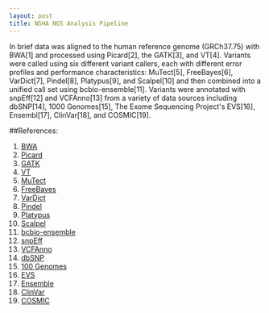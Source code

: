 ```yaml
---
layout: post
title: NSHA NGS Analysis Pipeline
---
```

In brief data was aligned to the human reference genome (GRCh37.75) with BWA[1] and
processed using Picard[2], the GATK[3], and VT[4]. Variants were called using six
different variant callers, each with different error profiles and performance
characteristics: MuTect[5], FreeBayes[6], VarDict[7], Pindel[8], Platypus[9],
and Scalpel[10] and then combined into a unified call set using bcbio-ensemble[11].
Variants were  annotated with snpEff[12] and VCFAnno[13] from a variety of data
sources including dbSNP[14], 1000 Genomes[15], The Exome Sequencing Project's EVS[16],
Ensembl[17], ClinVar[18], and COSMIC[19].

##References:

1. [BWA](https://)
2. [Picard](https://)  
3. [GATK](https://)  
4. [VT](https://)
5. [MuTect](https://)
6. [FreeBayes](https://)
7. [VarDict](https://)
8. [Pindel](https://)
9. [Platypus](https://)
10. [Scalpel](https://)
11. [bcbio-ensemble](https://)
12. [snpEff](https://)
13. [VCFAnno](https://)
14. [dbSNP](https://)
15. [100 Genomes](https://)
16. [EVS](https://)
17. [Ensemble](https://)
18. [ClinVar](https://)
19. [COSMIC](https://)
